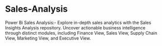 # Sales-Analysis
Power Bi Sales Analysis:- Explore in-depth sales analytics with the Sales Insights Analysis repository. Uncover actionable business intelligence through distinct modules, including Finance View, Sales View, Supply Chain View, Marketing View, and Executive View.
